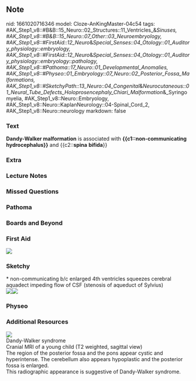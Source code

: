 ## Note
nid: 1661020716346
model: Cloze-AnKingMaster-04c54
tags: #AK_Step1_v8::#B&B::15_Neuro::02_Structures::11_Ventricles_&_Sinuses, #AK_Step1_v8::#B&B::15_Neuro::07_Other::03_Neuroembryology, #AK_Step1_v8::#FirstAid::12_Neuro_&_Special_Senses::04_Otology::01_Auditory_physiology::embryology, #AK_Step1_v8::#FirstAid::12_Neuro_&_Special_Senses::04_Otology::01_Auditory_physiology::embryology::pathology, #AK_Step1_v8::#Pathoma::17_Neuro::01_Developmental_Anomalies, #AK_Step1_v8::#Physeo::01_Embryology::07_Neuro::02_Posterior_Fossa_Malformations, #AK_Step1_v8::#SketchyPath::13_Neuro::04_Congenital_&_Neurocutaneous::01_Neural_Tube_Defects_Holoprosencephaly_Chiari_Malformation_&_Syringomyelia, #AK_Step1_v8::Neuro::Embryology, #AK_Step1_v8::Neuro::KaplanNeurology::04-Spinal_Cord_2, #AK_Step1_v8::Neuro::neurology
markdown: false

### Text
<div>
  <b>Dandy-Walker malformation</b> is associated with
  <b>{{c1::non-communicating hydrocephalus}}</b> and
  {{c2::<b>spina</b> <b>bifida</b>}}
</div>

### Extra


### Lecture Notes


### Missed Questions


### Pathoma


### Boards and Beyond


### First Aid
<img src="tmppXzUjT.png">

### Sketchy
<div>
  * non-communicating b/c enlarged 4th ventricles squeezes cerebral
  aquadect impeding flow of CSF (stenosis of aqueduct of Sylvius)
</div><img src= 
"Dandy-Walker%20non-communicating%20hydrocephalus_1566160514431.jpg"><img src="Zoverall%20picture%20(100)_1566160514431_1566160514431.JPG">

### Physeo


### Additional Resources
<img src="big_5cd141c98cf55.jpg">
<div>
  <div>
    <div>
      Dandy-Walker syndrome
    </div>
  </div>
  <div>
    <div>
      <div>
        Cranial MRI of a young child (T2 weighted, sagittal view)
      </div>
      <div>
        The region of the posterior fossa and the pons appear
        cystic and hyperintense. The cerebellum also appears
        hypoplastic and the posterior fossa is enlarged.
      </div>
      <div>
        This radiographic appearance is suggestive of Dandy-Walker
        syndrome.
      </div>
    </div>
  </div>
</div>
